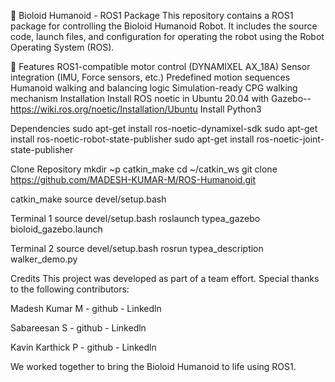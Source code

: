 🤖 Bioloid Humanoid - ROS1 Package
This repository contains a ROS1 package for controlling the Bioloid Humanoid Robot. It includes the source code, launch files, and configuration for operating the robot using the Robot Operating System (ROS).

🚀 Features
ROS1-compatible motor control (DYNAMIXEL AX_18A)
Sensor integration (IMU, Force sensors, etc.)
Predefined motion sequences
Humanoid walking and balancing logic
Simulation-ready
CPG walking mechanism
Installation
Install ROS noetic in Ubuntu 20.04 with Gazebo-- https://wiki.ros.org/noetic/Installation/Ubuntu Install Python3

Dependencies
sudo apt-get install ros-noetic-dynamixel-sdk sudo apt-get install ros-noetic-robot-state-publisher sudo apt-get install ros-noetic-joint-state-publisher

Clone Repository
mkdir ~p catkin_make cd ~/catkin_ws git clone https://github.com/MADESH-KUMAR-M/ROS-Humanoid.git

catkin_make source devel/setup.bash

Terminal 1
source devel/setup.bash roslaunch typea_gazebo bioloid_gazebo.launch

Terminal 2
source devel/setup.bash rosrun typea_description walker_demo.py

Credits
This project was developed as part of a team effort. Special thanks to the following contributors:

Madesh Kumar M - github - Linkedln

Sabareesan S - github - Linkedln

Kavin Karthick P - github - Linkedln

We worked together to bring the Bioloid Humanoid to life using ROS1.

